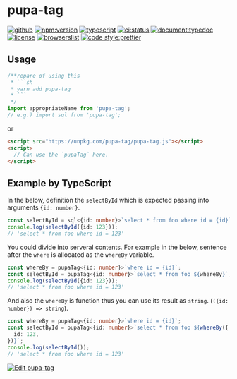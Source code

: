 # pupa-tag

[![github](https://badgen.net/badge//nju33,pupa-tag/000?icon=github&list=1)](https://github.com/nju33/pupa-tag)
[![npm:version](https://badgen.net/npm/v/pupa-tag?icon=npm&label=)](https://www.npmjs.com/package/pupa-tag)
[![typescript](https://badgen.net/badge/lang/typescript/0376c6?icon=npm)](https://www.typescriptlang.org/)
[![ci:status](https://badgen.net/circleci/github/nju33/pupa-tag)](https://circleci.com/gh/nju33/pupa-tag)
[![document:typedoc](https://badgen.net/badge/document/typedoc/9602ff)](https://docs--pupa-tag.netlify.com/)
[![license](https://badgen.net/npm/license/pupa-tag)](https://github.com/nju33/pupa-tag/blob/master/LICENSE)
[![browserslist](https://badgen.net/badge/browserslist/chrome,edge/ffd539?list=1)](https://browserl.ist/?q=last+1+chrome+version%2C+last+1+edge+version)
[![code style:prettier](https://badgen.net/badge//prettier/ff69b3?label=code%20style)](https://github.com/prettier/prettier)

## Usage

````ts
/**repare of using this
 * ```sh
 * yarn add pupa-tag
 * ```
 */
import appropriateName from 'pupa-tag';
// e.g.) import sql from 'pupa-tag';
````

or

```html
<script src="https://unpkg.com/pupa-tag/pupa-tag.js"></script>
<script>
  // Can use the `pupaTag` here.
</script>
```

## Example by TypeScript

In the below, definition the `selectById` which is expected passing into arguments `{id: number}`.

```ts
const selectById = sql<{id: number}>`select * from foo where id = {id}`;
console.log(selectById({id: 123}));
// 'select * from foo where id = 123'
```

You could divide into serveral contents. For example in the below, sentence after the `where` is allocated as the `whereBy` variable.

```ts
const whereBy = pupaTag<{id: number}>`where id = {id}`;
const selectById = pupaTag<{id: number}>`select * from foo ${whereBy}`;
console.log(selectById({id: 123}));
// 'select * from foo where id = 123'
```

And also the `whereBy` is function thus you can use its result as `string`. (`({id: number}) => string`).

```ts
const whereBy = pupaTag<{id: number}>`where id = {id}`;
const selectById = pupaTag<{id: number}>`select * from foo ${whereBy({
  id: 123,
})}`;
console.log(selectById());
// 'select * from foo where id = 123'
```

[![Edit pupa-tag](https://codesandbox.io/static/img/play-codesandbox.svg)](https://codesandbox.io/s/239vvyxy40?module=%2Fsrc%2Findex.ts)
